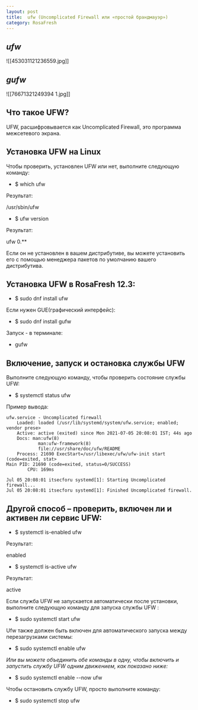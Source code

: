 ```yaml
---
layout: post
title:  ufw (Uncomplicated Firewall или «простой брандмауэр»)
category: RosaFresh
---
```


## ***ufw***

![[453031121236559.jpg]]
## ***gufw***

![[76671321249394 1.jpg]]
## Что такое UFW?

UFW, расшифровывается как Uncomplicated Firewall, это программа межсетевого экрана.

## Установка UFW на Linux

Чтобы проверить, установлен UFW или нет, выполните следующую команду:

- $ which ufw

Результат:

/usr/sbin/ufw

- $ ufw version

Результат:

ufw 0.**

Если он не установлен в вашем дистрибутиве, вы можете установить его с помощью менеджера пакетов по умолчанию вашего дистрибутива.

## Установка UFW в RosaFresh 12.3:

- $ sudo dnf install ufw

Если нужен GUE(графический интерфейс):

- $ sudo dnf install gufw

Запуск - в терминале:

- gufw

## Включение, запуск и остановка службы UFW

Выполните следующую команду, чтобы проверить состояние службы UFW:

- $ systemctl status ufw

Пример вывода:

    ufw.service - Uncomplicated firewall
        Loaded: loaded (/usr/lib/systemd/system/ufw.service; enabled; vendor prese>
        Active: active (exited) since Mon 2021-07-05 20:08:01 IST; 44s ago
        Docs: man:ufw(8)
                man:ufw-framework(8)
                file://usr/share/doc/ufw/README
        Process: 21690 ExecStart=/usr/libexec/ufw/ufw-init start (code=exited, stat>
    Main PID: 21690 (code=exited, status=0/SUCCESS)
            CPU: 169ms

    Jul 05 20:08:01 itsecforu systemd[1]: Starting Uncomplicated firewall...
    Jul 05 20:08:01 itsecforu systemd[1]: Finished Uncomplicated firewall.

## Другой способ – проверить, включен ли и активен ли сервис UFW:

- $ systemctl is-enabled ufw

Результат:

enabled

- $ systemctl is-active ufw

Результат:

active

Если служба UFW не запускается автоматически после установки, выполните следующую команду для запуска службы UFW :

- $ sudo systemctl start ufw

Ufw также должен быть включен для автоматического запуска между перезагрузками системы:

- $ sudo systemctl enable ufw

*Или вы можете объединить обе команды в одну, чтобы включить и запустить службу UFW одним движением, как показано ниже:*

- $ sudo systemctl enable --now ufw

Чтобы остановить службу UFW, просто выполните команду:

- $ sudo systemctl stop ufw